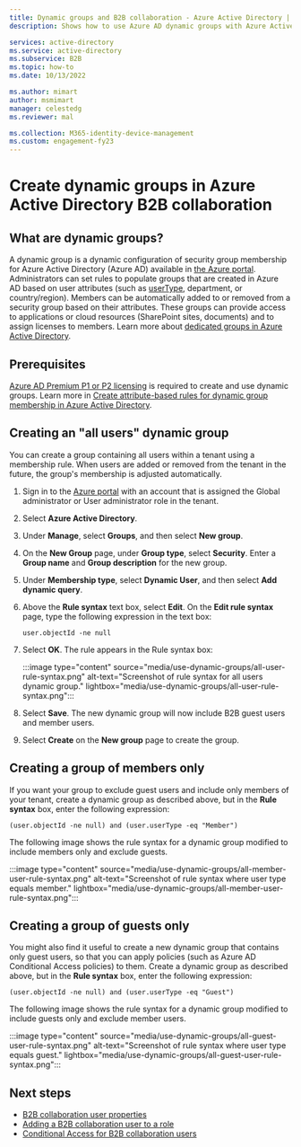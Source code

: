 ```yaml
---
title: Dynamic groups and B2B collaboration - Azure Active Directory | Microsoft Docs
description: Shows how to use Azure AD dynamic groups with Azure Active Directory B2B collaboration 

services: active-directory
ms.service: active-directory
ms.subservice: B2B
ms.topic: how-to
ms.date: 10/13/2022

ms.author: mimart
author: msmimart
manager: celestedg
ms.reviewer: mal

ms.collection: M365-identity-device-management
ms.custom: engagement-fy23
---
```


# Create dynamic groups in Azure Active Directory B2B collaboration

## What are dynamic groups?
A dynamic group is a dynamic configuration of security group membership for Azure Active Directory (Azure AD) available in [the Azure portal](https://portal.azure.com). Administrators can set rules to populate groups that are created in Azure AD based on user attributes (such as [userType](user-properties.md), department, or country/region). Members can be automatically added to or removed from a security group based on their attributes. These groups can provide access to applications or cloud resources (SharePoint sites, documents) and to assign licenses to members. Learn more about [dedicated groups in Azure Active Directory](../fundamentals/active-directory-groups-create-azure-portal.md).

## Prerequisites
[Azure AD Premium P1 or P2 licensing](https://www.microsoft.com/security/business/identity-access-management/azure-ad-pricing) is required to create and use dynamic groups. Learn more in [Create attribute-based rules for dynamic group membership in Azure Active Directory](../enterprise-users/groups-dynamic-membership.md).

## Creating an "all users" dynamic group
You can create a group containing all users within a tenant using a membership rule. When users are added or removed from the tenant in the future, the group's membership is adjusted automatically.

1. Sign in to the [Azure portal](https://portal.azure.com) with an account that is assigned the Global administrator or User administrator role in the tenant.
1. Select **Azure Active Directory**.
2. Under **Manage**, select **Groups**, and then select **New group**.
1. On the **New Group** page, under **Group type**, select **Security**. Enter a **Group name** and **Group description** for the new group. 
2. Under **Membership type**, select **Dynamic User**, and then select **Add dynamic query**. 
4. Above the **Rule syntax** text box, select **Edit**. On the **Edit rule syntax** page, type the following expression in the text box:

   ```
   user.objectId -ne null
   ```
1. Select **OK**. The rule appears in the Rule syntax box:

   :::image type="content" source="media/use-dynamic-groups/all-user-rule-syntax.png" alt-text="Screenshot of rule syntax for all users dynamic group." lightbox="media/use-dynamic-groups/all-user-rule-syntax.png":::

1.  Select **Save**. The new dynamic group will now include B2B guest users and member users.


1. Select **Create** on the **New group** page to create the group.

## Creating a group of members only

If you want your group to exclude guest users and include only members of your tenant, create a dynamic group as described above, but in the **Rule syntax** box, enter the following expression:

```
(user.objectId -ne null) and (user.userType -eq "Member")
```

The following image shows the rule syntax for a dynamic group modified to include members only and exclude guests.

:::image type="content" source="media/use-dynamic-groups/all-member-user-rule-syntax.png" alt-text="Screenshot of rule syntax where user type equals member." lightbox="media/use-dynamic-groups/all-member-user-rule-syntax.png":::

## Creating a group of guests only

You might also find it useful to create a new dynamic group that contains only guest users, so that you can apply policies (such as Azure AD Conditional Access policies) to them. Create a dynamic group as described above, but in the **Rule syntax** box, enter the following expression:

```
(user.objectId -ne null) and (user.userType -eq "Guest")
```

The following image shows the rule syntax for a dynamic group modified to include guests only and exclude member users.

:::image type="content" source="media/use-dynamic-groups/all-guest-user-rule-syntax.png" alt-text="Screenshot of rule syntax where user type equals guest." lightbox="media/use-dynamic-groups/all-guest-user-rule-syntax.png":::

## Next steps

- [B2B collaboration user properties](user-properties.md)
- [Adding a B2B collaboration user to a role](./add-users-administrator.md)
- [Conditional Access for B2B collaboration users](authentication-conditional-access.md)
